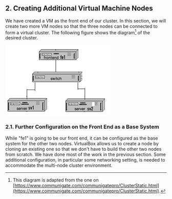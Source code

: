 ## 2. Creating Additional Virtual Machine Nodes

We have created a VM as the front end of our cluster. In this section, we will create two more VM nodes so that the three nodes can be connected to form a virtual cluster. The following figure shows the diagram[^cluster_diagram_source] of the desired cluster. 

![Diagram of a cluster with three VM nodes.](../figures/vm_cluster_three_nodes_diagram.png)

[^cluster_diagram_source]: This diagram is adapted from the one on [https://www.communigate.com/communigatepro/ClusterStatic.html](https://www.communigate.com/communigatepro/ClusterStatic.html).

### 2.1. Further Configuration on the Front End as a Base System

While "fe1" is going to be our front end, it can be configured as the base system for the other two nodes. VirtualBox allows us to create a node by cloning an existing one so that we don't have to build the other two nodes from scratch. We have done most of the work in the previous section. Some additional configuration, in particular some networking setting, is needed to accommodate the multi-node cluster environment.

